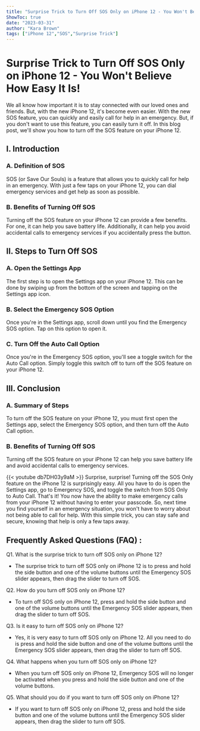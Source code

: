 ```yaml
---
title: "Surprise Trick to Turn Off SOS Only on iPhone 12 - You Won't Believe How Easy It Is!"
ShowToc: true 
date: "2023-03-31"
author: "Kara Brown" 
tags: ["iPhone 12","SOS","Surprise Trick"]
---
```

# Surprise Trick to Turn Off SOS Only on iPhone 12 - You Won't Believe How Easy It Is!

We all know how important it is to stay connected with our loved ones and friends. But, with the new iPhone 12, it's become even easier. With the new SOS feature, you can quickly and easily call for help in an emergency. But, if you don't want to use this feature, you can easily turn it off. In this blog post, we'll show you how to turn off the SOS feature on your iPhone 12.

## I. Introduction

### A. Definition of SOS

SOS (or Save Our Souls) is a feature that allows you to quickly call for help in an emergency. With just a few taps on your iPhone 12, you can dial emergency services and get help as soon as possible.

### B. Benefits of Turning Off SOS

Turning off the SOS feature on your iPhone 12 can provide a few benefits. For one, it can help you save battery life. Additionally, it can help you avoid accidental calls to emergency services if you accidentally press the button.

## II. Steps to Turn Off SOS

### A. Open the Settings App

The first step is to open the Settings app on your iPhone 12. This can be done by swiping up from the bottom of the screen and tapping on the Settings app icon.

### B. Select the Emergency SOS Option

Once you're in the Settings app, scroll down until you find the Emergency SOS option. Tap on this option to open it.

### C. Turn Off the Auto Call Option

Once you're in the Emergency SOS option, you'll see a toggle switch for the Auto Call option. Simply toggle this switch off to turn off the SOS feature on your iPhone 12.

## III. Conclusion

### A. Summary of Steps

To turn off the SOS feature on your iPhone 12, you must first open the Settings app, select the Emergency SOS option, and then turn off the Auto Call option.

### B. Benefits of Turning Off SOS

Turning off the SOS feature on your iPhone 12 can help you save battery life and avoid accidental calls to emergency services.

{{< youtube db7DH03y9aM >}} 
Surprise, surprise! Turning off the SOS Only feature on the iPhone 12 is surprisingly easy. All you have to do is open the Settings app, go to Emergency SOS, and toggle the switch from SOS Only to Auto Call. That's it! You now have the ability to make emergency calls from your iPhone 12 without having to enter your passcode. So, next time you find yourself in an emergency situation, you won't have to worry about not being able to call for help. With this simple trick, you can stay safe and secure, knowing that help is only a few taps away.

## Frequently Asked Questions (FAQ) :
Q1. What is the surprise trick to turn off SOS only on iPhone 12?
- The surprise trick to turn off SOS only on iPhone 12 is to press and hold the side button and one of the volume buttons until the Emergency SOS slider appears, then drag the slider to turn off SOS.

Q2. How do you turn off SOS only on iPhone 12?
- To turn off SOS only on iPhone 12, press and hold the side button and one of the volume buttons until the Emergency SOS slider appears, then drag the slider to turn off SOS.

Q3. Is it easy to turn off SOS only on iPhone 12?
- Yes, it is very easy to turn off SOS only on iPhone 12. All you need to do is press and hold the side button and one of the volume buttons until the Emergency SOS slider appears, then drag the slider to turn off SOS.

Q4. What happens when you turn off SOS only on iPhone 12?
- When you turn off SOS only on iPhone 12, Emergency SOS will no longer be activated when you press and hold the side button and one of the volume buttons.

Q5. What should you do if you want to turn off SOS only on iPhone 12?
- If you want to turn off SOS only on iPhone 12, press and hold the side button and one of the volume buttons until the Emergency SOS slider appears, then drag the slider to turn off SOS.


